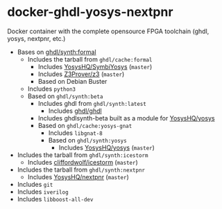 # docker-ghdl-yosys-nextpnr

Docker container with the complete opensource FPGA toolchain (ghdl, yosys, nextpnr, etc.)

- Bases on [ghdl/synth:formal](https://github.com/ghdl/docker)
  - Includes the tarball from `ghdl/cache:formal`
    - Includes [YosysHQ/SymbiYosys](https://github.com/YosysHQ/SymbiYosys) (`master`)
    - Includes [Z3Prover/z3](https://github.com/Z3Prover/z3) (`master`)
    - Based on Debian Buster
  - Includes `python3`
  - Based on `ghdl/synth:beta`
    - Includes ghdl from `ghdl/synth:latest`
      - Includes [ghdl/ghdl](https://github.com/ghdl/ghdl)
    - Includes ghdlsynth-beta built as a module for [YosysHQ/yosys](https://github.com/YosysHQ/yosys)
    - Based on `ghdl/cache:yosys-gnat`
      - Includes `libgnat-8`
      - Based on `ghdl/synth:yosys`
        - Includes [YosysHQ/yosys](https://github.com/YosysHQ/yosys) (`master`)
- Includes the tarball from `ghdl/synth:icestorm`
  - Includes [cliffordwolf/icestorm](https://github.com/cliffordwolf/icestorm) (`master`)
- Includes the tarball from `ghdl/synth:nextpnr`
  - Includes [YosysHQ/nextpnr](https://github.com/YosysHQ/nextpnr) (`master`)
- Includes `git`
- Includes `iverilog`
- Includes `libboost-all-dev`
